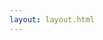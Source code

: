 ```yaml
---
layout: layout.html
---
```

<div class="gallery">
<div class="thumbnail"></div>
<div class="thumbnail"></div>
<div class="thumbnail"></div>
<div class="thumbnail"></div>
</div>

